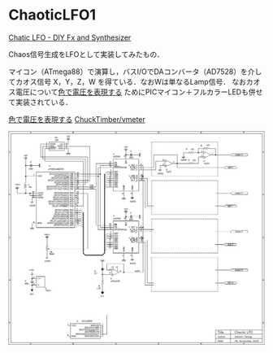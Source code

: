 # ChaoticLFO1

[Chatic LFO - DIY Fx and Synthesizer](https://scrapbox.io/diyfx/Chatic_LFO)

Chaos信号生成をLFOとして実装してみたもの．

マイコン（ATmega88）で演算し，バスI/OでDAコンバータ（AD7528）を介してカオス信号 X，Y，Z，W を得ている．なおWは単なるLamp信号．
なおカオス電圧について[色で電圧を表現する](https://scrapbox.io/diyfx/%E8%89%B2%E3%81%A7%E9%9B%BB%E5%9C%A7%E3%82%92%E8%A1%A8%E7%8F%BE%E3%81%99%E3%82%8B)
ためにPICマイコン＋フルカラーLEDも併せて実装されている．


[色で電圧を表現する](ChuckTimber/vmeter)
[ChuckTimber/vmeter](https://github.com/ChuckTimber/vmeter)


!['schematics'](chaos.png)

